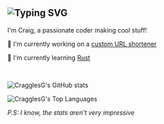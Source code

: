## ![Typing SVG](https://readme-typing-svg.demolab.com?font=Fira+Code&weight=600&duration=3500&pause=1000&random=true&width=500&separator=%3F&lines=printf(%22Hi+there!+%F0%9F%91%8B%22);%3Fstd%3A%3Acout+%3C%3C+%22Hi+there!+%F0%9F%91%8B%22;%3Fdisp('Hi+there!+%F0%9F%91%8B');%3FSystem.Console.WriteLine(%22Hi+there!+%F0%9F%91%8B%22);%3Fconsole.log('Hi+there!+%F0%9F%91%8B');%3Fmain+%3D+putStrLn+%22Hi+there!+%F0%9F%91%8B%22%3Fwriteln+('Hi+there!+%F0%9F%91%8B');%3Fprint(%22Hi+there!+%F0%9F%91%8B%22)%3Fputs+'Hi+there!+%F0%9F%91%8B'%3Fcat('Hi+there!+%F0%9F%91%8B')%3Fprintln('Hi+there!+%F0%9F%91%8B');%3Fecho+%22Hi+there!+%F0%9F%91%8B%22;%3FSystem.out.println(%22Hi+there!+%F0%9F%91%8B%22);%3Fconsole.log+'Hi+there!+%F0%9F%91%8B'%3F%3Ch1%3EHi+there!+%F0%9F%91%8B%3C%2Fh1%3E)

I'm Craig, a passionate coder making cool stuff!

🔭 I'm currently working on a [custom URL shortener](https://github.com/CragglesG/url-shortener)

🌱 I'm currently learning [Rust](https://rust-lang.org)


<br>

![CragglesG's GitHub stats](https://github-readme-stats.vercel.app/api?username=CragglesG&show_icons=true&theme=transparent)

![CragglesG's Top Languages](https://github-readme-stats.vercel.app/api/top-langs/?username=CragglesG&theme=transparent)
<br>

_P.S: I know, the stats aren't very impressive_

<!--
**CragglesG/CragglesG** is a ✨ _special_ ✨ repository because its `README.md` (this file) appears on your GitHub profile.

Here are some ideas to get you started:

- 🔭 I’m currently working on ...
- 🌱 I’m currently learning ...
- 👯 I’m looking to collaborate on ...
- 🤔 I’m looking for help with ...
- 💬 Ask me about ...
- 📫 How to reach me: ...
- 😄 Pronouns: ...
- ⚡ Fun fact: ...
-->

